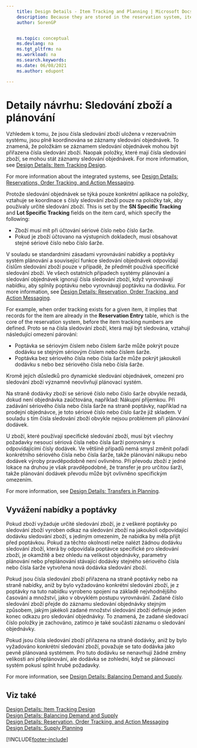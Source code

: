 ```yaml
---
    title: Design Details - Item Tracking and Planning | Microsoft Docs
    description: Because they are stored in the reservation system, item tracking numbers are fully coordinated with order tracking records.
    author: SorenGP


    ms.topic: conceptual
    ms.devlang: na
    ms.tgt_pltfrm: na
    ms.workload: na
    ms.search.keywords:
    ms.date: 06/08/2021
    ms.author: edupont

---
```

# Detaily návrhu: Sledování zboží a plánování
Vzhledem k tomu, že jsou čísla sledování zboží uložena v rezervačním systému, jsou plně koordinována se záznamy sledování objednávek. To znamená, že položkám se záznamem sledování objednávek mohou být přiřazena čísla sledování zboží. Naopak položky, které mají čísla sledování zboží, se mohou stát záznamy sledování objednávek. For more information, see [Design Details: Item Tracking Design](design-details-item-tracking-design.md).

For more information about the integrated systems, see [Design Details: Reservations, Order Tracking, and Action Messaging](design-details-reservation-order-tracking-and-action-messaging.md).

Protože sledování objednávek se týká pouze konkrétní aplikace na položky, vztahuje se koordinace s čísly sledování zboží pouze na položky tak, aby používaly určité sledování zboží. This is set by the **SN Specific Tracking** and **Lot Specific Tracking** fields on the item card, which specify the following:

- Zboží musí mít při účtování sériové číslo nebo číslo šarže.
- Pokud je zboží účtovano na výstupních dokladech, musí obsahovat stejné sériové číslo nebo číslo šarže.

V souladu se standardními zásadami vyrovnávání nabídky a poptávky systém plánování a související funkce sledování objednávek odpovídají číslům sledování zboží pouze v případě, že předmět používá specifické sledování zboží. Ve všech ostatních případech systémy plánování a sledování objednávek ignorují čísla sledování zboží, když vyrovnávají nabídku, aby splnily poptávku nebo vyrovnávají poptávku na dodávku. For more information, see [Design Details: Reservation, Order Tracking, and Action Messaging](design-details-reservation-order-tracking-and-action-messaging.md).

For example, when order tracking exists for a given item, it implies that records for the item are already in the **Reservation Entry** table, which is the core of the reservation system, before the item tracking numbers are defined. Proto se na čísla sledování zboží, která mají být sledována, vztahují následující omezení párování:

- Poptávka se sériovým číslem nebo číslem šarže může pokrýt pouze dodávku se stejným sériovým číslem nebo číslem šarže.
- Poptávka bez sériového čísla nebo čísla šarže může pokrýt jakoukoli dodávku s nebo bez sériového čísla nebo čísla šarže.

Kromě jejich důsledků pro dynamické sledování objednávek, omezení pro sledování zboží významně neovlivňují plánovací systém.

Na straně dodávky zboží se sériové číslo nebo číslo šarže obvykle nezadá, dokud není objednávka zaúčtována, například: Nákupní příjemkou. Při zadávání sériového čísla nebo čísla šarže na straně poptávky, například na prodejní objednávce, je toto sériové číslo nebo číslo šarže již skladem. V souladu s tím čísla sledování zboží obvykle nejsou problémem při plánování dodávek.

U zboží, které používají specifické sledování zboží, musí být všechny požadavky nesoucí sériová čísla nebo čísla šarží porovnány s odpovídajícími čísly dodávek. Ve většině případů nemá smysl změnit pořadí konkrétního sériového čísla nebo čísla šarže, takže plánování nákupu nebo dodávek výroby pravděpodobně není ovlivněno. Při převodu zboží z jedné lokace na druhou je však pravděpodobné, že transfer je pro určitou šarži, takže plánování dodávek převodu může být ovlivněno specifickým omezením.

For more information, see [Design Details: Transfers in Planning](design-details-transfers-in-planning.md).

## Vyvážení nabídky a poptávky
Pokud zboží vyžaduje určité sledování zboží, je z veškeré poptávky po sledování zboží vyroben odkaz na sledování zboží na jakoukoli odpovídající dodávku sledování zboží, s jediným omezením, že nabídka by měla přijít před poptávkou. Pokud za těchto okolností nelze nalézt žádnou dodávku sledování zboží, která by odpovídala poptávce specifické pro sledování zboží, je okamžitě a bez ohledu na velikost objednávky, parametry plánování nebo přeplánování stávající dodávky stejného sériového čísla nebo čísla šarže vytvořena nová dodávka sledování zboží.

Pokud jsou čísla sledování zboží přiřazena na straně poptávky nebo na straně nabídky, aniž by bylo vyžadováno konkrétní sledování zboží, je z poptávky na tuto nabídku vyrobeno spojení na základě nejvhodnějšího časování a množství, jako v obvyklém postupu vyrovnávání. Zadané číslo sledování zboží přejde do záznamu sledování objednávky stejným způsobem, jakým jakékoli zadané množství sledování zboží definuje jeden konec odkazu pro sledování objednávky. To znamená, že zadané sledovací číslo položky je zachováno, zatímco je také součástí záznamu o sledování objednávky.

Pokud jsou čísla sledování zboží přiřazena na straně dodávky, aniž by bylo vyžadováno konkrétní sledování zboží, považuje se tato dodávka jako pevně plánovaná systémem. Pro tuto dodávku se nenavrhují žádné změny velikosti ani přeplánování, ale dodávka se zohlední, když se plánovací systém pokusí splnit hrubé požadavky.

For more information, see [Design Details: Balancing Demand and Supply](design-details-balancing-demand-and-supply.md).

## Viz také
[Design Details: Item Tracking Design](design-details-item-tracking-design.md)  
[Design Details: Balancing Demand and Supply](design-details-balancing-demand-and-supply.md)  
[Design Details: Reservation, Order Tracking, and Action Messaging](design-details-reservation-order-tracking-and-action-messaging.md)   
[Design Details: Supply Planning](design-details-supply-planning.md)


[!INCLUDE[footer-include](includes/footer-banner.md)]